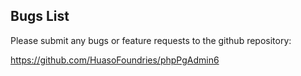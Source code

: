 Bugs List
------------------

Please submit any bugs or feature requests to the github repository:

https://github.com/HuasoFoundries/phpPgAdmin6

